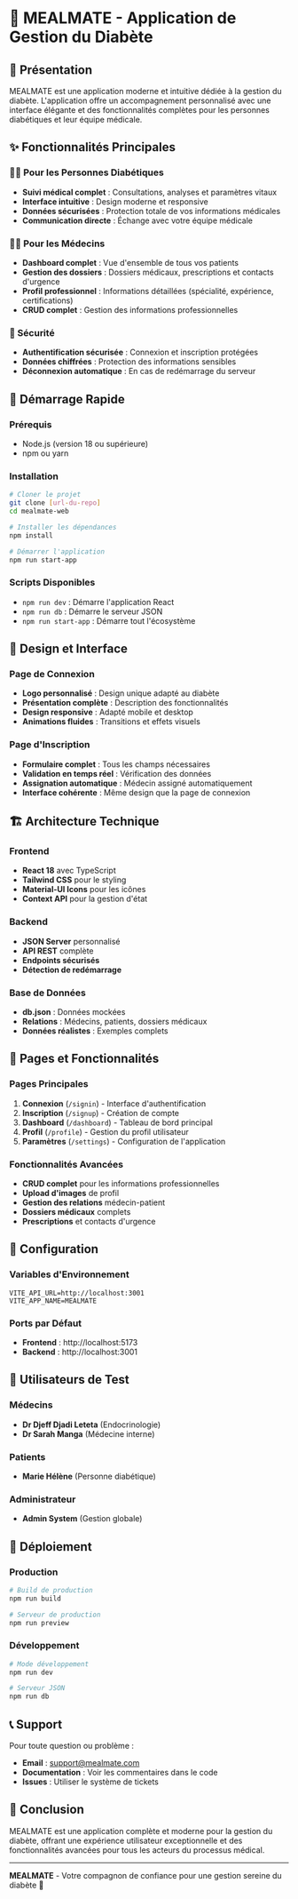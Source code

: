 # 🌟 MEALMATE - Application de Gestion du Diabète

## 🎯 Présentation

MEALMATE est une application moderne et intuitive dédiée à la gestion du diabète. L'application offre un accompagnement personnalisé avec une interface élégante et des fonctionnalités complètes pour les personnes diabétiques et leur équipe médicale.

## ✨ Fonctionnalités Principales

### 👩‍⚕️ Pour les Personnes Diabétiques
- **Suivi médical complet** : Consultations, analyses et paramètres vitaux
- **Interface intuitive** : Design moderne et responsive
- **Données sécurisées** : Protection totale de vos informations médicales
- **Communication directe** : Échange avec votre équipe médicale

### 👨‍⚕️ Pour les Médecins
- **Dashboard complet** : Vue d'ensemble de tous vos patients
- **Gestion des dossiers** : Dossiers médicaux, prescriptions et contacts d'urgence
- **Profil professionnel** : Informations détaillées (spécialité, expérience, certifications)
- **CRUD complet** : Gestion des informations professionnelles

### 🔐 Sécurité
- **Authentification sécurisée** : Connexion et inscription protégées
- **Données chiffrées** : Protection des informations sensibles
- **Déconnexion automatique** : En cas de redémarrage du serveur

## 🚀 Démarrage Rapide

### Prérequis
- Node.js (version 18 ou supérieure)
- npm ou yarn

### Installation
```bash
# Cloner le projet
git clone [url-du-repo]
cd mealmate-web

# Installer les dépendances
npm install

# Démarrer l'application
npm run start-app
```

### Scripts Disponibles
- `npm run dev` : Démarre l'application React
- `npm run db` : Démarre le serveur JSON
- `npm run start-app` : Démarre tout l'écosystème

## 🎨 Design et Interface

### Page de Connexion
- **Logo personnalisé** : Design unique adapté au diabète
- **Présentation complète** : Description des fonctionnalités
- **Design responsive** : Adapté mobile et desktop
- **Animations fluides** : Transitions et effets visuels

### Page d'Inscription
- **Formulaire complet** : Tous les champs nécessaires
- **Validation en temps réel** : Vérification des données
- **Assignation automatique** : Médecin assigné automatiquement
- **Interface cohérente** : Même design que la page de connexion

## 🏗️ Architecture Technique

### Frontend
- **React 18** avec TypeScript
- **Tailwind CSS** pour le styling
- **Material-UI Icons** pour les icônes
- **Context API** pour la gestion d'état

### Backend
- **JSON Server** personnalisé
- **API REST** complète
- **Endpoints sécurisés**
- **Détection de redémarrage**

### Base de Données
- **db.json** : Données mockées
- **Relations** : Médecins, patients, dossiers médicaux
- **Données réalistes** : Exemples complets

## 📱 Pages et Fonctionnalités

### Pages Principales
1. **Connexion** (`/signin`) - Interface d'authentification
2. **Inscription** (`/signup`) - Création de compte
3. **Dashboard** (`/dashboard`) - Tableau de bord principal
4. **Profil** (`/profile`) - Gestion du profil utilisateur
5. **Paramètres** (`/settings`) - Configuration de l'application

### Fonctionnalités Avancées
- **CRUD complet** pour les informations professionnelles
- **Upload d'images** de profil
- **Gestion des relations** médecin-patient
- **Dossiers médicaux** complets
- **Prescriptions** et contacts d'urgence

## 🔧 Configuration

### Variables d'Environnement
```env
VITE_API_URL=http://localhost:3001
VITE_APP_NAME=MEALMATE
```

### Ports par Défaut
- **Frontend** : http://localhost:5173
- **Backend** : http://localhost:3001

## 🎯 Utilisateurs de Test

### Médecins
- **Dr Djeff Djadi Leteta** (Endocrinologie)
- **Dr Sarah Manga** (Médecine interne)

### Patients
- **Marie Hélène** (Personne diabétique)

### Administrateur
- **Admin System** (Gestion globale)

## 🚀 Déploiement

### Production
```bash
# Build de production
npm run build

# Serveur de production
npm run preview
```

### Développement
```bash
# Mode développement
npm run dev

# Serveur JSON
npm run db
```

## 📞 Support

Pour toute question ou problème :
- **Email** : support@mealmate.com
- **Documentation** : Voir les commentaires dans le code
- **Issues** : Utiliser le système de tickets

## 🎉 Conclusion

MEALMATE est une application complète et moderne pour la gestion du diabète, offrant une expérience utilisateur exceptionnelle et des fonctionnalités avancées pour tous les acteurs du processus médical.

---

**MEALMATE** - Votre compagnon de confiance pour une gestion sereine du diabète 🌟
